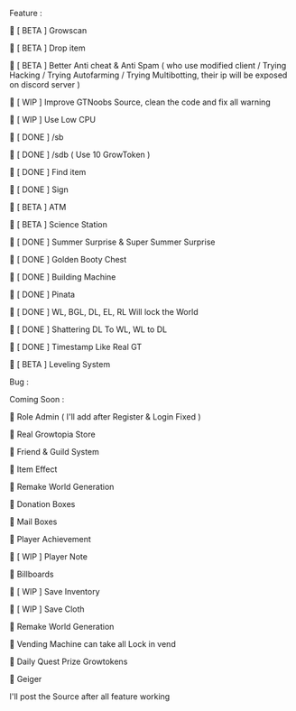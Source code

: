 Feature :

📌 [ BETA ] Growscan

📌 [ BETA ] Drop item

📌 [ BETA ] Better Anti cheat & Anti Spam ( who use modified client / Trying Hacking / Trying Autofarming / Trying Multibotting, their ip will be exposed on discord server )

📌 [ WIP ] Improve GTNoobs Source, clean the code and fix all warning

📌 [ WIP ] Use Low CPU

📌 [ DONE ] /sb

📌 [ DONE ] /sdb ( Use 10 GrowToken )

📌 [ DONE ] Find item

📌 [ DONE ] Sign

📌 [ BETA ] ATM

📌 [ BETA ] Science Station

📌 [ DONE ] Summer Surprise & Super Summer Surprise

📌 [ DONE ] Golden Booty Chest

📌 [ DONE ] Building Machine

📌 [ DONE ] Pinata

📌 [ DONE ] WL, BGL, DL, EL, RL Will lock the World

📌 [ DONE ] Shattering DL To WL, WL to DL

📌 [ DONE ] Timestamp Like Real GT

📌 [ BETA ] Leveling System

Bug :

Coming Soon :

📌 Role Admin ( I'll add after Register & Login Fixed )

📌 Real Growtopia Store

📌 Friend & Guild System

📌 Item Effect

📌 Remake World Generation

📌 Donation Boxes

📌 Mail Boxes

📌 Player Achievement

📌 [ WIP ] Player Note

📌 Billboards

📌 [ WIP ] Save Inventory

📌 [ WIP ] Save Cloth

📌 Remake World Generation

📌 Vending Machine can take all Lock in vend

📌 Daily Quest Prize Growtokens

📌 Geiger

I'll post the Source after all feature working
